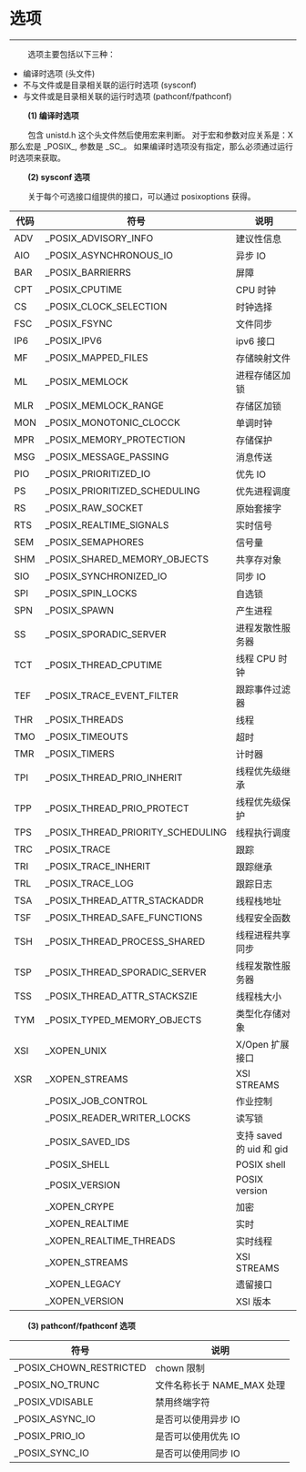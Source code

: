 # 选项
***

&emsp;&emsp;
选项主要包括以下三种：

+ 编译时选项 (头文件)
+ 不与文件或是目录相关联的运行时选项 (sysconf)
+ 与文件或是目录相关联的运行时选项 (pathconf/fpathconf)

&emsp;&emsp;
**(1) 编译时选项**

&emsp;&emsp;
包含 unistd.h 这个头文件然后使用宏来判断。
对于宏和参数对应关系是：X 那么宏是 \_POSIX\_<X>, 参数是 \_SC\_<X>。
如果编译时选项没有指定，那么必须通过运行时选项来获取。

&emsp;&emsp;
**(2) sysconf 选项**

&emsp;&emsp;
关于每个可选接口组提供的接口，可以通过 posixoptions 获得。

|代码|符号|说明|
| --- | --- | --- |
|ADV|\_POSIX\_ADVISORY\_INFO|建议性信息|
|AIO|\_POSIX\_ASYNCHRONOUS\_IO|异步 IO|
|BAR|\_POSIX\_BARRIERRS|屏障|
|CPT|\_POSIX\_CPUTIME|CPU 时钟|
|CS|\_POSIX\_CLOCK\_SELECTION|时钟选择|
|FSC|\_POSIX\_FSYNC|文件同步|
|IP6|\_POSIX\_IPV6|ipv6 接口|
|MF|\_POSIX\_MAPPED\_FILES|存储映射文件|
|ML|\_POSIX\_MEMLOCK|进程存储区加锁|
|MLR|\_POSIX\_MEMLOCK\_RANGE|存储区加锁|
|MON|\_POSIX\_MONOTONIC\_CLOCCK|单调时钟|
|MPR|\_POSIX\_MEMORY\_PROTECTION|存储保护|
|MSG|\_POSIX\_MESSAGE\_PASSING|消息传送|
|PIO|\_POSIX\_PRIORITIZED\_IO|优先 IO|
|PS|\_POSIX\_PRIORITIZED\_SCHEDULING|优先进程调度|
|RS|\_POSIX\_RAW\_SOCKET|原始套接字|
|RTS|\_POSIX\_REALTIME\_SIGNALS|实时信号|
|SEM|\_POSIX\_SEMAPHORES|信号量|
|SHM|\_POSIX\_SHARED\_MEMORY\_OBJECTS|共享存对象|
|SIO|\_POSIX\_SYNCHRONIZED\_IO|同步 IO|
|SPI|\_POSIX\_SPIN\_LOCKS|自选锁|
|SPN|\_POSIX\_SPAWN|产生进程|
|SS|\_POSIX\_SPORADIC\_SERVER|进程发散性服务器|
|TCT|\_POSIX\_THREAD\_CPUTIME|线程 CPU 时钟|
|TEF|\_POSIX\_TRACE\_EVENT\_FILTER|跟踪事件过滤器|
|THR|\_POSIX\_THREADS|线程|
|TMO|\_POSIX\_TIMEOUTS|超时|
|TMR|\_POSIX\_TIMERS|计时器|
|TPI|\_POSIX\_THREAD\_PRIO\_INHERIT|线程优先级继承|
|TPP|\_POSIX\_THREAD\_PRIO\_PROTECT|线程优先级保护|
|TPS|\_POSIX\_THREAD\_PRIORITY\_SCHEDULING|线程执行调度|
|TRC|\_POSIX\_TRACE|跟踪|
|TRI|\_POSIX\_TRACE\_INHERIT|跟踪继承|
|TRL|\_POSIX\_TRACE\_LOG|跟踪日志|
|TSA|\_POSIX\_THREAD\_ATTR\_STACKADDR|线程栈地址|
|TSF|\_POSIX\_THREAD\_SAFE\_FUNCTIONS|线程安全函数|
|TSH|\_POSIX\_THREAD\_PROCESS\_SHARED|线程进程共享同步|
|TSP|\_POSIX\_THREAD\_SPORADIC\_SERVER|线程发散性服务器|
|TSS|\_POSIX\_THREAD\_ATTR\_STACKSZIE|线程栈大小|
|TYM|\_POSIX\_TYPED\_MEMORY\_OBJECTS|类型化存储对象|
|XSI|\_XOPEN\_UNIX|X/Open 扩展接口|
|XSR|\_XOPEN\_STREAMS|XSI STREAMS|
| |\_POSIX\_JOB\_CONTROL|作业控制|
| |\_POSIX\_READER\_WRITER\_LOCKS|读写锁|
| |\_POSIX\_SAVED\_IDS|支持 saved 的 uid 和 gid|
| |\_POSIX\_SHELL|POSIX shell|
| |\_POSIX\_VERSION|POSIX version|
| |\_XOPEN\_CRYPE|加密|
| |\_XOPEN\_REALTIME|实时|
| |\_XOPEN\_REALTIME\_THREADS|实时线程|
| |\_XOPEN\_STREAMS|XSI STREAMS|
| |\_XOPEN\_LEGACY|遗留接口|
| |\_XOPEN\_VERSION|XSI 版本|

&emsp;&emsp;
**(3) pathconf/fpathconf 选项**

|符号|说明|
| --- | --- |
|\_POSIX\_CHOWN\_RESTRICTED|chown 限制|
|\_POSIX\_NO\_TRUNC|文件名称长于 NAME\_MAX 处理|
|\_POSIX\_VDISABLE|禁用终端字符|
|\_POSIX\_ASYNC\_IO|是否可以使用异步 IO|
|\_POSIX\_PRIO\_IO|是否可以使用优先 IO|
|\_POSIX\_SYNC\_IO|是否可以使用同步 IO|